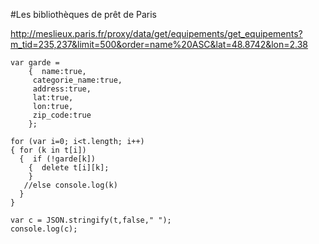 #Les bibliothèques de prêt de Paris

http://meslieux.paris.fr/proxy/data/get/equipements/get_equipements?m_tid=235,237&limit=500&order=name%20ASC&lat=48.8742&lon=2.38

```
var garde =
    {  name:true,
     categorie_name:true,
     address:true,
     lat:true,
     lon:true,
     zip_code:true
    };

for (var i=0; i<t.length; i++)
{ for (k in t[i])
  {  if (!garde[k]) 
    {  delete t[i][k];
    }
   //else console.log(k)
  }
}

var c = JSON.stringify(t,false," ");
console.log(c);
```
